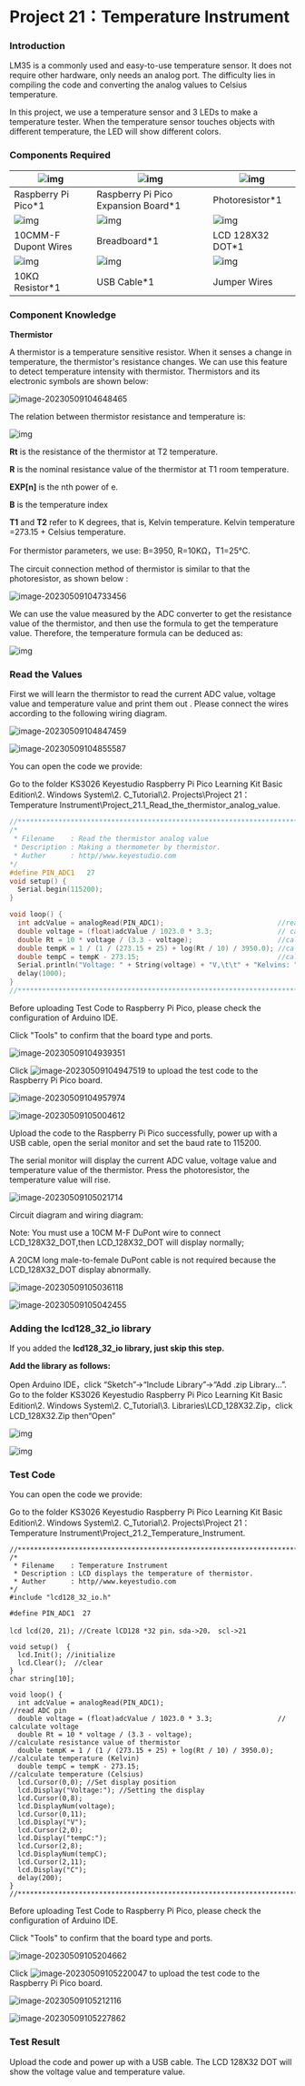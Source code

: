 # Project 21：Temperature Instrument

### **Introduction**

LM35 is a commonly used and easy-to-use temperature sensor. It does not require other hardware, only needs an analog port. The difficulty lies in compiling the code and converting the analog values to Celsius temperature. 

In this project, we use a temperature sensor and 3 LEDs to make a temperature tester. When the temperature sensor touches objects with different temperature, the LED will show different colors.

### **Components Required**

| ![img](media/wps60.png) | ![img](media/wps61.jpg)             | ![img](media/wps62.jpg) |
| ----------------------- | ----------------------------------- | ----------------------- |
| Raspberry Pi Pico*1     | Raspberry Pi Pico Expansion Board*1 | Photoresistor*1         |
| ![img](media/wps63.jpg) | ![img](media/wps64.jpg)             | ![img](media/wps65.jpg) |
| 10CMM-F Dupont Wires    | Breadboard*1                        | LCD 128X32 DOT*1        |
| ![img](media/wps66.jpg) | ![img](media/wps67.jpg)             | ![img](media/wps68.jpg) |
| 10KΩ Resistor*1         | USB Cable*1                         | Jumper Wires            |

### **Component Knowledge**

**Thermistor**

A thermistor is a temperature sensitive resistor. When it senses a change in temperature, the thermistor's resistance changes. We can use this feature to detect temperature intensity with thermistor. Thermistors and its electronic symbols are shown below:

![image-20230509104648465](media/image-20230509104648465.png)

The relation between thermistor resistance and temperature is:

![img](media/wps69.png)

**Rt** is the resistance of the thermistor at T2 temperature.

**R** is the nominal resistance value of the thermistor at T1 room temperature.

**EXP\[n\]** is the nth power of e.

**B** is the temperature index

**T1** and **T2** refer to K degrees, that is, Kelvin temperature. Kelvin temperature =273.15 + Celsius temperature. 

For thermistor parameters, we use: B=3950, R=10KΩ，T1=25℃.

The circuit connection method of thermistor is similar to that the photoresistor, as shown below :

![image-20230509104733456](media/image-20230509104733456.png)

We can use the value measured by the ADC converter to get the resistance value of the thermistor, and then use the formula to get the temperature value. Therefore, the temperature formula can be deduced as:

![img](media/wps70.png)

### **Read the Values**

First we will learn the thermistor to read the current ADC value, voltage value and temperature value and print them out . Please connect the wires according to the following wiring diagram.

![image-20230509104847459](media/image-20230509104847459.png)

![image-20230509104855587](media/image-20230509104855587.png)

You can open the code we provide:

Go to the folder KS3026 Keyestudio Raspberry Pi Pico Learning Kit  Basic Edition\2. Windows  System\2. C_Tutorial\2. Projects\Project 21：Temperature Instrument\Project_21.1_Read_the_thermistor_analog_value.

```c
//**********************************************************************************
/*  
 * Filename    : Read the thermistor analog value
 * Description : Making a thermometer by thermistor.
 * Auther      : http//www.keyestudio.com
*/
#define PIN_ADC1   27
void setup() {
  Serial.begin(115200);
}

void loop() {
  int adcValue = analogRead(PIN_ADC1);                            //read ADC pin
  double voltage = (float)adcValue / 1023.0 * 3.3;                // calculate voltage
  double Rt = 10 * voltage / (3.3 - voltage);                     //calculate resistance value of thermistor
  double tempK = 1 / (1 / (273.15 + 25) + log(Rt / 10) / 3950.0); //calculate temperature (Kelvin)
  double tempC = tempK - 273.15;                                  //calculate temperature (Celsius)
  Serial.println("Voltage: " + String(voltage) + "V,\t\t" + "Kelvins: " + String(tempK) + "K,\t" + "Temperature: " + String(tempC) + "C");
  delay(1000);
}
//**********************************************************************************
```


Before uploading Test Code to Raspberry Pi Pico, please check the configuration of Arduino IDE.

Click "Tools" to confirm that the board type and ports.

![image-20230509104939351](media/image-20230509104939351.png)

Click ![image-20230509104947519](media/image-20230509104947519.png) to upload the test code to the Raspberry Pi Pico board.

![image-20230509104957974](media/image-20230509104957974.png)

![image-20230509105004612](media/image-20230509105004612.png)

Upload the code to the Raspberry Pi Pico successfully, power up with a USB cable, open the serial monitor and set the baud rate to 115200.

The serial monitor will display the current ADC value, voltage value and temperature value of the thermistor. Press the photoresistor, the temperature value will rise.

![image-20230509105021714](media/image-20230509105021714.png)

Circuit diagram and wiring diagram:

Note: You must use a 10CM M-F DuPont wire to connect LCD\_128X32\_DOT,then LCD\_128X32\_DOT will display normally;

A 20CM long male-to-female DuPont cable is not required because the LCD\_128X32\_DOT display abnormally.

![image-20230509105036118](media/image-20230509105036118.png)

![image-20230509105042455](media/image-20230509105042455.png)

### **Adding the lcd128\_32\_io library**

If you added the **lcd128\_32\_io library, just skip this step.**

**Add the library as follows:**

Open Arduino IDE，click “Sketch”→“Include Library”→“Add .zip Library...”. Go to the folder KS3026 Keyestudio Raspberry Pi Pico Learning Kit  Basic Edition\2. Windows  System\2. C_Tutorial\3. Libraries\LCD_128X32.Zip，click LCD_128X32.Zip then“Open”

![img](media/wps71.jpg)

![img](media/wps72.jpg)

### **Test Code**

You can open the code we provide:

Go to the folder KS3026 Keyestudio Raspberry Pi Pico Learning Kit  Basic Edition\2. Windows  System\2. C_Tutorial\2. Projects\Project 21：Temperature Instrument\Project_21.2_Temperature_Instrument.

```
//**********************************************************************************
/*  
 * Filename    : Temperature Instrument
 * Description : LCD displays the temperature of thermistor.
 * Auther      : http//www.keyestudio.com
*/
#include "lcd128_32_io.h"

#define PIN_ADC1  27

lcd lcd(20, 21); //Create lCD128 *32 pin，sda->20， scl->21

void setup()  {
  lcd.Init(); //initialize
  lcd.Clear();  //clear
}
char string[10];

void loop() {
  int adcValue = analogRead(PIN_ADC1);                            //read ADC pin
  double voltage = (float)adcValue / 1023.0 * 3.3;                // calculate voltage
  double Rt = 10 * voltage / (3.3 - voltage);                     //calculate resistance value of thermistor
  double tempK = 1 / (1 / (273.15 + 25) + log(Rt / 10) / 3950.0); //calculate temperature (Kelvin)
  double tempC = tempK - 273.15;                                  //calculate temperature (Celsius)
  lcd.Cursor(0,0); //Set display position
  lcd.Display("Voltage:"); //Setting the display
  lcd.Cursor(0,8);
  lcd.DisplayNum(voltage);
  lcd.Cursor(0,11);
  lcd.Display("V");
  lcd.Cursor(2,0); 
  lcd.Display("tempC:");
  lcd.Cursor(2,8);
  lcd.DisplayNum(tempC);
  lcd.Cursor(2,11);
  lcd.Display("C");
  delay(200);
}
//********************************************************************************
```


Before uploading Test Code to Raspberry Pi Pico, please check the configuration of Arduino IDE.

Click "Tools" to confirm that the board type and ports.

![image-20230509105204662](media/image-20230509105204662.png)

Click ![image-20230509105220047](media/image-20230509105220047.png) to upload the test code to the Raspberry Pi Pico board.

![image-20230509105212116](media/image-20230509105212116.png)

![image-20230509105227862](media/image-20230509105227862.png)

### **Test Result**

Upload the code and power up with a USB cable. The LCD 128X32 DOT will show the voltage value and temperature value.



